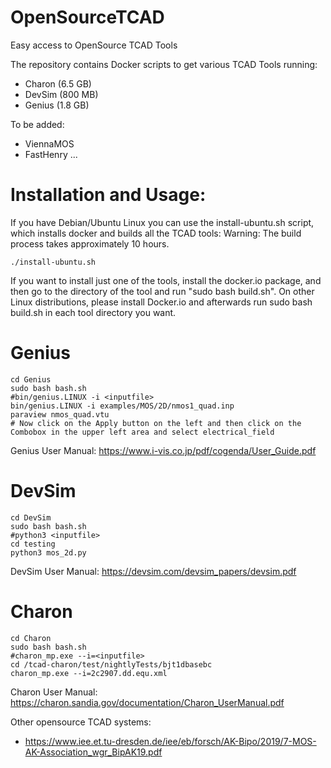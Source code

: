 # OpenSourceTCAD
Easy access to OpenSource TCAD Tools

The repository contains Docker scripts to get various TCAD Tools running:
* Charon  (6.5 GB)
* DevSim  (800 MB)
* Genius  (1.8 GB)

To be added:
* ViennaMOS
* FastHenry
...

# Installation and Usage:

If you have Debian/Ubuntu Linux you can use the install-ubuntu.sh script, which installs docker and builds all the TCAD tools:
Warning: The build process takes approximately 10 hours.

    ./install-ubuntu.sh

If you want to install just one of the tools, install the docker.io package, and then go to the directory of the tool and run "sudo bash build.sh".
On other Linux distributions, please install Docker.io and afterwards run sudo bash build.sh in each tool directory you want.



# Genius

    cd Genius
    sudo bash bash.sh
    #bin/genius.LINUX -i <inputfile>
    bin/genius.LINUX -i examples/MOS/2D/nmos1_quad.inp 
    paraview nmos_quad.vtu
    # Now click on the Apply button on the left and then click on the Combobox in the upper left area and select electrical_field
Genius User Manual: https://www.i-vis.co.jp/pdf/cogenda/User_Guide.pdf

# DevSim

    cd DevSim
    sudo bash bash.sh
    #python3 <inputfile>
    cd testing
    python3 mos_2d.py
DevSim User Manual: https://devsim.com/devsim_papers/devsim.pdf

# Charon 
    cd Charon
    sudo bash bash.sh
    #charon_mp.exe --i=<inputfile>
    cd /tcad-charon/test/nightlyTests/bjt1dbasebc
    charon_mp.exe --i=2c2907.dd.equ.xml

Charon User Manual: https://charon.sandia.gov/documentation/Charon_UserManual.pdf


Other opensource TCAD systems:
* https://www.iee.et.tu-dresden.de/iee/eb/forsch/AK-Bipo/2019/7-MOS-AK-Association_wgr_BipAK19.pdf
